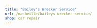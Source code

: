 ```yaml
---
title: "Bailey's Wrecker Service"
url: /nashville/baileys-wrecker-service/
shop: car repair
---
```

